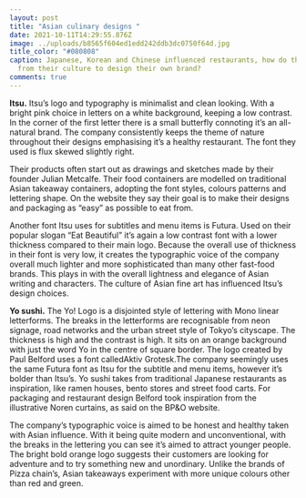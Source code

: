 ```yaml
---
layout: post
title: "Asian culinary designs "
date: 2021-10-11T14:29:55.876Z
image: ../uploads/b8565f604ed1edd242ddb3dc0750f64d.jpg
title_color: "#080808"
caption: Japanese, Korean and Chinese influenced restaurants, how do they take
  from their culture to design their own brand?
comments: true
---
```

**Itsu.**  Itsu’s logo and typography is minimalist and clean looking. With a bright pink choice in letters on a white background, keeping a low contrast. In the corner of the first letter there is a small butterfly connoting it’s an all-natural brand. The company consistently keeps the theme of nature throughout their designs emphasising it’s a healthy restaurant. The font they used is flux skewed slightly right. 

Their products often start out as drawings and sketches made by their founder Julian Metcalfe. Their food containers are modelled on traditional Asian takeaway containers, adopting the font styles, colours patterns and lettering shape. On the website they say their goal is to make their designs and packaging as “easy” as possible to eat from. 

Another font Itsu uses for subtitles and menu items is Futura. Used on their popular slogan “Eat Beautiful” it’s again a low contrast font with a lower thickness compared to their main logo. Because the overall use of thickness in their font is very low, it creates the typographic voice of the company overall much lighter and more sophisticated than many other fast-food brands. This plays in with the overall lightness and elegance of Asian writing and characters. The culture of Asian fine art has influenced Itsu’s design choices. 

**Yo sushi.** The Yo! Logo is a disjointed style of lettering with Mono linear letterforms. The breaks in the letterforms are recognisable from neon signage, road networks and the urban street style of Tokyo’s cityscape. The thickness is high and the contrast is high. It sits on an orange background with just the word Yo in the centre of square border. The logo created by Paul Belford uses a font calledAktiv Grotesk.The company seemingly uses the same Futura font as Itsu for the subtitle and menu items, however it’s bolder than Itsu’s. Yo sushi takes from traditional Japanese restaurants as inspiration, like ramen houses, bento stores and street food carts. For packaging and restaurant design Belford took inspiration from the illustrative Noren curtains, as said on the BP&O website. 

The company’s typographic voice is aimed to be honest and healthy taken with Asian influence. With it being quite modern and unconventional, with the breaks in the lettering you can see it’s aimed to attract younger people. The bright bold orange logo suggests their customers are looking for adventure and to try something new and unordinary. Unlike the brands of Pizza chain’s, Asian takeaways experiment with more unique colours other than red and green.